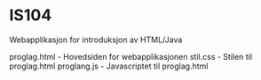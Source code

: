 IS104
=====

Webapplikasjon for introduksjon av HTML/Java

proglag.html - Hovedsiden for webapplikasjonen
stil.css - Stilen til proglag.html
proglang.js - Javascriptet til proglag.html
